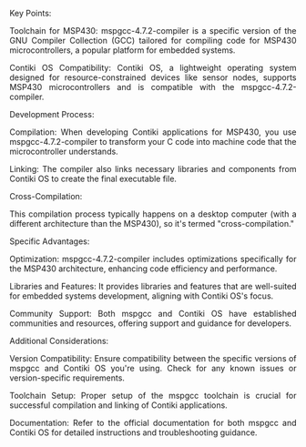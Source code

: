Key Points:

<p align="justify"> Toolchain for MSP430: mspgcc-4.7.2-compiler is a specific version of the GNU Compiler Collection (GCC) tailored for compiling code for MSP430 microcontrollers, a popular platform for embedded systems. </p>

<p align="justify"> Contiki OS Compatibility: Contiki OS, a lightweight operating system designed for resource-constrained devices like sensor nodes, supports MSP430 microcontrollers and is compatible with the mspgcc-4.7.2-compiler. </p>

Development Process:

<p align="justify"> Compilation: When developing Contiki applications for MSP430, you use mspgcc-4.7.2-compiler to transform your C code into machine code that the microcontroller understands. </p>

<p align="justify"> Linking: The compiler also links necessary libraries and components from Contiki OS to create the final executable file. </p>

Cross-Compilation: <p align="justify"> This compilation process typically happens on a desktop computer (with a different architecture than the MSP430), so it's termed "cross-compilation." </p>
Specific Advantages:

<p align="justify"> Optimization: mspgcc-4.7.2-compiler includes optimizations specifically for the MSP430 architecture, enhancing code efficiency and performance. </p>

<p align="justify"> Libraries and Features: It provides libraries and features that are well-suited for embedded systems development, aligning with Contiki OS's focus. </p>

<p align="justify"> Community Support: Both mspgcc and Contiki OS have established communities and resources, offering support and guidance for developers. </p>

Additional Considerations:

<p align="justify"> Version Compatibility: Ensure compatibility between the specific versions of mspgcc and Contiki OS you're using. Check for any known issues or version-specific requirements. </p>

<p align="justify"> Toolchain Setup: Proper setup of the mspgcc toolchain is crucial for successful compilation and linking of Contiki applications.  </p>

<p align="justify"> Documentation: Refer to the official documentation for both mspgcc and Contiki OS for detailed instructions and troubleshooting guidance.  </p>

